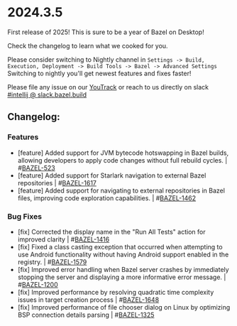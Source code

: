<!DOCTYPE html><html lang="en"><head><meta charset="UTF-8"><title>BSP Plugin 2024.3.5</title></head><body><h1>2024.3.5</h1><p>First release of 2025! This is sure to be a year of Bazel on Desktop!</p><p>Check the changelog to learn what we cooked for you.</p><p>Please consider switching to Nightly channel in <code>Settings -> Build, Execution, Deployment -> Build Tools -> Bazel -> Advanced Settings</code><br> Switching to nightly you'll get newest features and fixes faster!</p><p>Please file any issue on our <a href="https://youtrack.jetbrains.com/issues/BAZEL">YouTrack</a> or reach to us directly on slack <a href="https://bazelbuild.slack.com/archives/C025SBYFC4E">#intellij @ slack.bazel.build</a></p><h2>Changelog:</h2><h3>Features</h3><ul><li>[feature] Added support for JVM bytecode hotswapping in Bazel builds, allowing developers to apply code changes without full rebuild cycles. | #<a href="https://youtrack.jetbrains.com/issue/BAZEL-523">BAZEL-523</a></li><li>[feature] Added support for Starlark navigation to external Bazel repositories | #<a href="https://youtrack.jetbrains.com/issue/BAZEL-1617">BAZEL-1617</a></li><li>[feature] Added support for navigating to external repositories in Bazel files, improving code exploration capabilities. | #<a href="https://youtrack.jetbrains.com/issue/BAZEL-1462">BAZEL-1462</a></li></ul><h3>Bug Fixes</h3><ul><li>[fix] Corrected the display name in the "Run All Tests" action for improved clarity | #<a href="https://youtrack.jetbrains.com/issue/BAZEL-1416">BAZEL-1416</a></li><li>[fix] Fixed a class casting exception that occurred when attempting to use Android functionality without having Android support enabled in the registry. | #<a href="https://youtrack.jetbrains.com/issue/BAZEL-1579">BAZEL-1579</a></li><li>[fix] Improved error handling when Bazel server crashes by immediately stopping the server and displaying a more informative error message. | #<a href="https://youtrack.jetbrains.com/issue/BAZEL-1200">BAZEL-1200</a></li><li>[fix] Improved performance by resolving quadratic time complexity issues in target creation process | #<a href="https://youtrack.jetbrains.com/issue/BAZEL-1648">BAZEL-1648</a></li><li>[fix] Improved performance of file chooser dialog on Linux by optimizing BSP connection details parsing | #<a href="https://youtrack.jetbrains.com/issue/BAZEL-1325">BAZEL-1325</a></li></ul></body></html>
